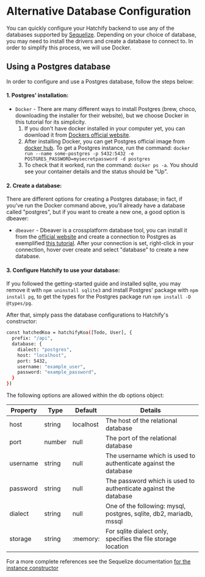# Alternative Database Configuration

You can quickly configure your Hatchify backend to use any of the databases supported by [Sequelize](https://sequelize.org/api/v6/class/src/sequelize.js~sequelize#instance-constructor-constructor). Depending on your choice of database, you may need to install the drivers and create a database to connect to. In order to simplify this process, we will use Docker.

## Using a Postgres database

In order to configure and use a Postgres database, follow the steps below:

#### 1. Postgres' installation: 

-   `Docker` -  There are many different ways to install Postgres (brew, choco, downloading the installer for their website), but we choose Docker in this tutorial for its simplicity.
    1. If you don't have docker installed in your computer yet, you can download it from [Dockers official website](https://www.docker.com/products/docker-desktop/).
    2. After installing Docker, you can get Postgres official image from [docker hub](https://hub.docker.com/_/postgres). To get a Postgres instance, run the command: 
    `docker run --name some-postgres -p 5432:5432 -e POSTGRES_PASSWORD=mysecretpassword -d postgres` 
    3. To check that it worked, run the command: `docker ps -a`. You should see your container details and the status should
    be "Up". 
 
#### 2. Create a database: 

There are different options for creating a Postgres database; in fact, if you've run the Docker command above, you'll already have a database called "postgres", but if you want to create a new one, a good option is dbeaver:  

 -   `dbeaver` - Dbeaver is a crossplatform database tool, you can install it from the [official website](https://dbeaver.io/download/) and create a connection to Postgres as exemplified [this tutorial](https://dbeaver.com/2022/03/03/how-to-create-database-connection-in-dbeaver/). After your connection is set, right-click in your connection, hover over create and select "database" to create a new database.
  
#### 3. Configure Hatchify to use your database: 

If you followed the getting-started guide and installed sqlite, you may remove it with `npm uninstall sqlite3` and install Postgres' package with `npm install pg`, to get the types for the Postgres
package run `npm install -D @types/pg`.

After that, simply pass the database configurations to Hatchify's constructor: 

```bash
const hatchedKoa = hatchifyKoa([Todo, User], {
  prefix: "/api",
  database: {
    dialect: "postgres",
    host: "localhost",
    port: 5432,
    username: "example_user",
    password: "example_password",
  }
})
``` 

The following options are allowed within the db options object:

| Property | Type   | Default   | Details                                                            |
| -------- | ------ | --------- | ------------------------------------------------------------------ |
| host     | string | localhost | The host of the relational database                                |
| port     | number | null      | The port of the relational database                                |
| username | string | null      | The username which is used to authenticate against the database    |
| password | string | null      | The password which is used to authenticate against the database    |
| dialect  | string | null      | One of the following: mysql, postgres, sqlite, db2, mariadb, mssql |
| storage  | string | :memory:  | For sqlite dialect only, specifies the file storage location       |

For a more complete references see the Sequelize documentation [for the instance constructor](https://sequelize.org/api/v6/class/src/sequelize.js~sequelize#instance-constructor-constructor)